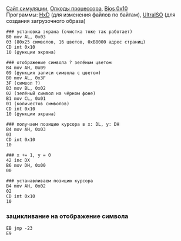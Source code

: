 [Сайт симуляции](https://copy.sh/v86/), [Опкоды процессора](http://sparksandflames.com/files/x86InstructionChart.html), [Bios 0x10](https://biosprog.narod.ru/real/ints/int10.htm)
<br>
Программы: [HxD](https://mh-nexus.de/en/) (для изменения файлов по байтам), [UltraISO](https://www.ezbsystems.com/) (для создания загрузочного образа)
```
### установка экрана (очистка тоже так работает)
B0 mov AL, 0x03
03 (80x25 символов, 16 цветов, 0xB8000 адрес страниц)
CD int 0x10
10 (функции экрана)
```


```
### отображение символа ? зелёным цветом
B4 mov AH, 0x09
09 (функция записи символа с цветом)
B0 mov AL, 0x3F
3F (символ ?)
B3 mov BL, 0x02
02 (зелёный символ на чёрном фоне)
B1 mov CL, 0x01
01 (количестов символов)
CD int 0x10
10 (функции экрана)
```


```
### получаем позицию курсора в x: DL, y: DH
B4 mov AH, 0x03
03
CD int 0x10
10
```


```
### x += 1, y = 0
42 inc DX
B6 mov DH, 0x00
00
```


```
### устанавливаем позицию курсора
B4 mov AH, 0x02
02
CD int 0x10
10
```

### зацикливание на отображение символа
```
EB jmp -23
E9
```

